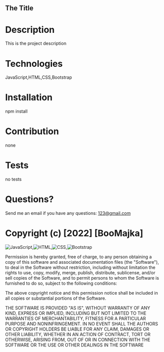 ## The Title

  # Description
  This is the project description

  # Technologies
  JavaScript,HTML,CSS,Bootstrap

  # Installation
  npm install

  # Contribution
  none

  # Tests
  no tests

   # Questions?
   Send me an email if you have any questions: 123@gmail.com

   

# Copyright (c) [2022] [BooMajka]



![JavaScript](https://img.shields.io/badge/JavaScript-%2300599C.svg?style=for-the-badge),![HTML](https://img.shields.io/badge/HTML-%2300599C.svg?style=for-the-badge),![CSS](https://img.shields.io/badge/CSS-%2300599C.svg?style=for-the-badge),![Bootstrap](https://img.shields.io/badge/Bootstrap-%2300599C.svg?style=for-the-badge)



Permission is hereby granted, free of charge, to any person obtaining a copy
of this software and associated documentation files (the "Software"), to deal
in the Software without restriction, including without limitation the rights
to use, copy, modify, merge, publish, distribute, sublicense, and/or sell
copies of the Software, and to permit persons to whom the Software is
furnished to do so, subject to the following conditions:

The above copyright notice and this permission notice shall be included in all
copies or substantial portions of the Software.

THE SOFTWARE IS PROVIDED "AS IS", WITHOUT WARRANTY OF ANY KIND, EXPRESS OR
IMPLIED, INCLUDING BUT NOT LIMITED TO THE WARRANTIES OF MERCHANTABILITY,
FITNESS FOR A PARTICULAR PURPOSE AND NONINFRINGEMENT. IN NO EVENT SHALL THE
AUTHORS OR COPYRIGHT HOLDERS BE LIABLE FOR ANY CLAIM, DAMAGES OR OTHER
LIABILITY, WHETHER IN AN ACTION OF CONTRACT, TORT OR OTHERWISE, ARISING FROM,
OUT OF OR IN CONNECTION WITH THE SOFTWARE OR THE USE OR OTHER DEALINGS IN THE
SOFTWARE
